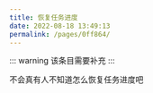 ```yaml
---
title: 恢复任务进度
date: 2022-08-18 13:49:13
permalink: /pages/0ff864/
---
```


::: warning
该条目需要补充
:::


不会真有人不知道怎么恢复任务进度吧



<!--
主题的配置在`.vuepress/config.ts`文件的`themeConfig`字段中，是在原有配置的基础上做的新增和修改，配置示例请查看：[config.ts](https://github.com/xugaoyi/vuepress-theme-vdoing/blob/master/docs/.vuepress/config.ts)。

更多官方配置，请查看[vuepress文档](https://vuepress.vuejs.org/zh/)。





## 是否打开分类、标签、归档

### category
* 类型：`boolean`
* 默认：true

是否打开分类功能。 如打开，会做的事情有：

1. 自动生成的front matter包含分类字段
2. 页面中显示与分类相关的信息和模块
3. 自动生成分类页面（在@pages文件夹）

如关闭，则反之。


### tag
* 类型：`boolean`
* 默认：true

是否打开标签功能。 如打开，会做的事情有：

1. 自动生成的front matter包含标签字段
2. 页面中显示与标签相关的信息和模块
3. 自动生成标签页面（在@pages文件夹）

如关闭，则反之。

### archive
* 类型：`boolean`
* 默认：true

是否打开归档功能。 如打开，会做的事情有：

1. 自动生成归档页面（在@pages文件夹）

如关闭，则反之。

::: tip

如果你仅仅是想使用这个主题来搭建知识库，并不想使用分类、标签、归档功能，就可以关闭它们。

:::

### 使用分类页、标签页、归档页链接

当你打开了分类、标签、归档功能，就可以在导航或其他地方添加分类页、标签页、归档页的链接：

* 分类页: `/categories/`
* 标签页: `/tags/`
* 归档页: `/archives/`




## 碎片化文章默认分类值

### categoryText
* 类型：`string`
* 默认：'随笔'

碎片化文章（_posts文件夹的文章）默认生成的分类值

## 页面风格

### pageStyle <Badge text="v1.12.0 +"/>
- 类型：`string`
- 可选值：'card'  | 'line' （line在未设置bodyBgImg时才生效）
- 默认：'card'

页面风格，`card`时背景显示灰色衬托出卡片样式，`line`时背景显示纯色，并且部分模块带线条边框（未设置bodyBgImg时才生效）

### defaultMode  <Badge text="v1.12.3 +"/>
- 类型：`string`
- 可选值：'auto' | 'light' | 'dark' | 'read'
- 默认：'auto'

默认外观模式，用户未在页面手动修改过模式时才生效，否则以用户设置的模式为准

## body背景大图

### bodyBgImg
* 类型：`string` | `array`
* 默认：undefined

body背景大图，单张图片使用String，多张图片使用Array， 多张图片时每隔 \<bodyBgImgInterval\> 秒换一张

### bodyBgImgOpacity <Badge text="v1.4.0 +"/>
* 类型：`number`
* 默认：0.5
* 选值范围：0 ~ 1.0

body背景图透明度
### bodyBgImgInterval <Badge text="v1.12.0 +"/>
* 类型：`number`
* 默认：15
* 单位：s

body有多张背景大图时的切换间隔


## 文章标题前的图标

### titleBadge
* 类型：`boolean`
* 默认：true

是否打开文章标题图标

### titleBadgeIcons
* 类型：`array`
* 默认：内置图标

文章标题图标的地址

## 文章内容块的背景底纹

### contentBgStyle <Badge text="v1.4.0 +"/>
* 类型：`number`
* 默认：undefined
* 选值：1 => 方格 | 2 => 横线 | 3 => 竖线 | 4 => 左斜线 | 5 => 右斜线 | 6 => 点状

文章内容块的背景底纹


## 侧边栏

### sidebar
* 类型：`srting` | `object` | `array`
* 在默认主题原有的配置上新增两项参数：
  * `'structuring'`  自动生成结构化侧边栏
  *  `{ mode: 'structuring', collapsable: Boolean}`  自动生成结构化侧边栏，并设置侧边栏是否可折叠，默认true

::: tip

如需构建结构化站点请把此配置设置为`structuring` 或 `{ mode: 'structuring', collapsable: false}`

:::

### sidebarOpen
* 类型：`boolean`
* 默认：true

初始状态下是否打开侧边栏

::: tip

在侧边栏关闭状态下，页面向下滚动时会隐藏顶部导航栏，让用户更专注于阅读。

:::

### 对指定页面禁用侧边栏

你可以通过 front matter 来禁用指定页面的侧边栏：
``` yaml
---
sidebar: false
---
```

### 碎片化文章的侧边栏
在_posts文件夹的文章会自动在 front matter 添加 `sidebar: auto`

``` yaml
---
sidebar: auto
---
```

## 最近更新栏

### updateBar
* 类型：`object`
* 默认：`{showToArticle: true, moreArticle: '/archives/'}`
  * showToArticle 显示到文章页底部，默认true
  * moreArticle “更多文章”跳转的页面，默认'/archives/'

最近更新栏，显示于文章页底部和简约版首页文章列表

### 非文章页的设置
对于非文章页，如目录页、关于、友情链接等自定义页面，最好在front matter设置`article: false`，设置之后这个页面将被认定为非文章页，不显示面包屑和作者、时间，不显示最近更新栏，不会参与到最近更新文章的数据计算中。
```yaml
---
article: false
---
```

## 右侧文章大纲栏
### rightMenuBar <Badge text="v1.6.3 +"/>
* 类型：`boolean`
* 默认：true

是否显示右侧文章大纲栏。设置为`false`或屏宽小于`1300px`时，文章大纲将与左侧侧边栏混合在一起。
(注：在屏宽小于`1300px`下无论如何都不显示右侧文章大纲栏。)

## 快捷翻页按钮
### pageButton <Badge text="v1.4.3 +"/>
* 类型：`boolean`
* 默认：true

是否显示快捷翻页按钮 (此按钮是文章页左右两边的箭头按钮，小屏中不会显示。)


## 文章作者信息

### author
* 类型：`string` | `{name: String, link: String}`
* 默认：undefined
* 属性：
  * name 作者名称
  * link 作者链接

文章默认的作者信息

### 指定的文章作者信息
你也可以在指定的文章front matter设置作者信息，优先级比默认作者信息高，示例：
```yaml
---
author:
  name: 作者名
  link: https://xxx.com
---
 或
---
author: 作者名
---
```


## 博主信息

### blogger
* 参数和类型：`{avatar: String, name: String, slogan: String}`
* 默认：undefined
  * avatar 头像，必需
  * name 博主名称，必需
  * slogan 标语，可选

博主信息显示于首页博主信息栏


## 社交图标

### social

* 参数和类型：`{iconfontCssFile: String, icons: [{iconClass: String, title: String, link: String}]}`
* 默认：undefined
   * iconfontCssFile 可选，阿里图标库（或其他）的在线css字体图标文件地址，对于主题没有的图标可自由添加
   * icons 图标列表，数量自由
        * iconClass 图标的Class名称
        * title 图标的title
        * link 图标的跳转链接

社交图标显示于博主信息栏和页脚栏

### 主题内置的社交图标  <Badge text="v1.2.2+, 部分v1.7.2+" />

<table class="icons-table">
  <tbody>
    <tr>
      <td align="center" valign="middle">
        <span class="iconfont icon-weixin"></span>
        <p class="name">微信</p>
        <p>icon-weixin</p>
      </td>
      <td align="center" valign="middle">
        <span class="iconfont icon-QQ"></span>
        <p class="name">QQ</p>
        <p>icon-QQ</p>
      </td>
      <td align="center" valign="middle">
        <span class="iconfont icon-youjian"></span>
        <p class="name">邮件</p>
        <p>icon-youjian</p>
      </td>
      <td align="center" valign="middle">
        <span class="iconfont icon-npm"></span>
        <p class="name">npm</p>
        <p>icon-npm</p>
      </td>
      <td align="center" valign="middle">
        <span class="iconfont icon-github"></span>
        <p class="name">github</p>
        <p>icon-github</p>
      </td>
      <td align="center" valign="middle">
        <span class="iconfont icon-gitee"></span>
        <p class="name">gitee</p>
        <p>icon-gitee</p>
      </td>
      <td align="center" valign="middle">
        <span class="iconfont icon-weibo"></span>
        <p class="name">微博</p>
        <p>icon-weibo</p>
      </td>
    </tr><tr></tr>
    <tr>
      <td align="center" valign="middle">
        <span class="iconfont icon-zhihu"></span>
        <p class="name">知乎</p>
        <p>icon-zhihu</p>
      </td>
      <td align="center" valign="middle">
        <span class="iconfont icon-yuque"></span>
        <p class="name">语雀</p>
        <p>icon-yuque</p>
      </td>
      <td align="center" valign="middle">
        <span class="iconfont icon-douban"></span>
        <p class="name">豆瓣</p>
        <p>icon-douban</p>
      </td>
      <td align="center" valign="middle">
        <span class="iconfont icon-juejin"></span>
        <p class="name">掘金</p>
        <p>icon-juejin</p>
      </td>
      <td align="center" valign="middle">
        <span class="iconfont icon-jianshu"></span>
        <p class="name">简书</p>
        <p>icon-jianshu</p>
      </td>
      <td align="center" valign="middle">
        <span class="iconfont icon-sf"></span>
        <p class="name">思否</p>
        <p>icon-sf</p>
      </td>
      <td align="center" valign="middle">
        <span class="iconfont icon-bokeyuan"></span>
        <p class="name">博客园</p>
        <p>icon-bokeyuan</p>
      </td>
    </tr><tr></tr>
    <tr>
      <td align="center" valign="middle">
        <span class="iconfont icon-csdn"></span>
        <p class="name">CSDN</p>
        <p>icon-csdn</p>
      </td>
      <td align="center" valign="middle">
        <span class="iconfont icon-v2ex"></span>
        <p class="name">v2ex</p>
        <p>icon-v2ex</p>
      </td>
      <td align="center" valign="middle">
        <span class="iconfont icon-douyin"></span>
        <p class="name">抖音</p>
        <p>icon-douyin</p>
      </td>
      <td align="center" valign="middle">
        <span class="iconfont icon-bilibili"></span>
        <p class="name">哔哩哔哩</p>
        <p>icon-bilibili</p>
      </td>
      <td align="center" valign="middle">
        <span class="iconfont icon-youtube"></span>
        <p class="name">youtube</p>
        <p>icon-youtube</p>
      </td>
      <td align="center" valign="middle">
        <span class="iconfont icon-facebook"></span>
        <p class="name">facebook</p>
        <p>icon-facebook</p>
      </td>
      <td align="center" valign="middle">
        <span class="iconfont icon-twitter"></span>
        <p class="name">twitter</p>
        <p>icon-twitter</p>
      </td>
    </tr><tr></tr>
    <tr>
      <td align="center" valign="middle">
        <span class="iconfont icon-telegram"></span>
        <p class="name">telegram</p>
        <p>icon-telegram</p>
      </td>
      <td align="center" valign="middle">
        <span class="iconfont icon-rss"></span>
        <p class="name">RSS</p>
        <p>icon-rss</p>
      </td>
      <td align="center" valign="middle">
        <span class="iconfont icon-erji"></span>
        <p class="name">耳机</p>
        <p>icon-erji</p>
      </td>
      <td align="center" valign="middle">
        <span class="iconfont icon-mao"></span>
        <p class="name">猫咪</p>
        <p>icon-mao</p>
      </td>
      <td align="center" valign="middle">
        <span class="iconfont icon-shuben"></span>
        <p class="name">书本</p>
        <p>icon-shuben</p>
      </td>
      <td align="center" valign="middle">
        <span class="iconfont icon-xiangce"></span>
        <p class="name">相册</p>
        <p>icon-xiangce</p>
      </td>
    </tr>
  </tbody>
</table>
<style>
  .icons-table{
    opacity: 0.8;
  }
  .icons-table td{
    padding: 1em;
  }
  .icons-table span::before{
    font-size: 26px;
  }
  .icons-table p.name{
    margin-top: 18px;
    font-size: 14px;
  }
  .icons-table p{
    margin: 10px 0 0 0;
    font-size: 15px;
    line-height: 15px;
  }
</style>

## 扩展自动生成front matter
### extendFrontmatter <Badge text="v1.11.0 +"/>
- 类型：`Object`
- 默认：undefined

当`.md`文件的front matter不存在extendFrontmatter内相应的字段时，将在运行开发服务`dev`或打包`build`时自动添加，但不会覆盖已有的数据。


**例子：**
```js
extendFrontmatter: {
  author: {
    name: 'xugaoyi',
    link: 'https://github.com/xugaoyi'
  },
  titleTag: '',
}
```
生成到front matter：
```yaml
---
author:
  name: xugaoyi
  link: https://github.com/xugaoyi
titleTag:
---
```

## 页脚版权栏

### footer
* 参数和类型：`{createYear: Number | String, copyrightInfo: String}`
* 默认：undefined
  * createYear 博客创建的年份
  * copyrightInfo 可以配置包括版权信息、备案信息在内的所有信息，支持a标签

页脚版权栏信息，原默认主题在首页的front matter中的`footer`配置项已弃用。

## 自定义html模块
> 可用于插入广告模块
### htmlModules <Badge text="v1.7.0 +"/>
* 类型：`object`
* 默认：undefined
* 属性：
  * `homeSidebarB` 首页侧边栏底部
  * `sidebarT` 所有左侧边栏顶部
  * `sidebarB` 所有左侧边栏底部
  * `pageT` 页面顶部
  * `pageB` 页面底部
  * `pageTshowMode` 页面顶部的显示方式
    * `未配置` 默认所有页面显示
    * `'article'` 仅文章页①显示
    * `'custom'` 仅自定义页①显示
  * `pageBshowMode` 页面底部的显示方式
    * `未配置` 默认全局显示
    * `'article'` 仅文章页①显示
    * `'custom'` 仅自定义页①显示
  * `windowLB` 全局窗口左下角②
  * `windowRB` 全局窗口右下角②

  <br/>

  > ①注：在.md文件front matter配置`article: false`的页面是自定义页，未配置的默认是文章页（首页除外）。
  >
  > ②注：windowLB 和 windowRB：1.展示区块最大宽高200px\*400px。2.请给自定义元素定一个不超过200px\*400px的宽高。3.在屏幕宽度小于960px时无论如何都不会显示。
* 格式：
```js
htmlModules: {
   homeSidebarB: htmlString,
   sidebarT: htmlString,
   sidebarB: htmlString,
   pageT: htmlString,
   pageB: htmlString,
   pageTshowMode: 'article' | 'custom',
   pageBshowMode: 'article' | 'custom',
   windowLB: htmlString,
   windowRB: htmlString,
 }
```
-->